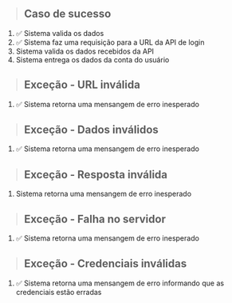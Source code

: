 > ## Caso de sucesso
1. ✅ Sistema valida os dados
2. ✅ Sistema faz uma requisição para a URL da API de login
3. Sistema valida os dados recebidos da API
4. Sistema entrega os dados da conta do usuário

> ## Exceção - URL inválida
1. ✅ Sistema retorna uma mensangem de erro inesperado

> ## Exceção - Dados inválidos
1. ✅ Sistema retorna uma mensangem de erro inesperado

> ## Exceção - Resposta inválida
1. Sistema retorna uma mensangem de erro inesperado

> ## Exceção - Falha no servidor
1. ✅ Sistema retorna uma mensangem de erro inesperado

> ## Exceção - Credenciais inválidas
1. ✅ Sistema retorna uma mensangem de erro informando que as credenciais estão erradas